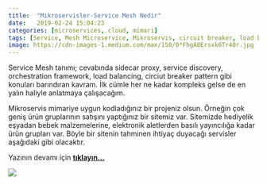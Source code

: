 ```yaml
---
title:  "Mikroservisler-Service Mesh Nedir"
date:   2019-02-24 15:04:23
categories: [microservices, cloud, mimari]
tags: [Service, Mesh Microservice, Mikroservis, circuit breaker, load balancer, kubernetes, istio,sidevar proxy, Nedir, Türkçe, Örnek, example, Nasıl, Mehmet Cem Yücel, Mehmet, Cem, Yücel, Yucel,]
image: https://cdn-images-1.medium.com/max/150/0*FhgA8Ersxk6Tr40r.jpg
---
```

Service Mesh tanımı; cevabında sidecar proxy, service discovery, orchestration framework, load balancing, circiut breaker pattern gibi konuları barındıran kavram. İlk cümle her ne kadar kompleks gelse de en yalın haliyle anlatmaya çalışacağım.

Mikroservis mimariye uygun kodladığınız bir projeniz olsun. Örneğin çok geniş ürün gruplarının satışını yaptığınız bir sitemiz var. Sitemizde hediyelik eşyadan bebek malzemelerine, elektronik aletlerden basılı yayıncılığa kadar ürün grupları var. Böyle bir sitenin tahminen ihtiyaç duyacağı servisler aşağıdaki gibi olacaktır.

Yazının devamı için <a  style="font-weight:bold"  href="https://medium.com/mehmetcemyucel/4db051467a72?utm_source=mehmetcemyucel.com&utm_medium=twelve-factor&utm_campaign=blog"  target="_blank">tıklayın...</a>

![](https://cdn-images-1.medium.com/max/800/0*FhgA8Ersxk6Tr40r.jpg)